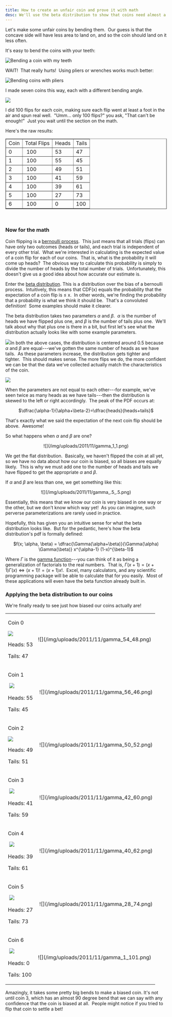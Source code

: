 ```yaml
---
title: How to create an unfair coin and prove it with math
desc: We'll use the beta distribution to show that coins need almost a 90 degree bend in them before they are biased.
---
```


Let's make some unfair coins by bending them.  Our guess is that the concave side will have less area to land on, and so the coin should land on it less often.  

It's easy to bend the coins with your teeth:

![Bending a coin with my teeth](/img/uploads/2011/11/bend_coin_with_tooth.jpg)

WAIT!  That really hurts!  Using pliers or wrenches works much better:


![Bending coins with pliers](/img/uploads/2011/11/IMAG0076.jpg)


I made seven coins this way, each with a different bending angle.

![](/img/uploads/2011/11/coins-all.jpg)

I did 100 flips for each coin, making sure each flip went at least a foot in the air and spun real well.  "Umm... only 100 flips?" you ask, "That can't be enough!"  Just you wait until the section on the math.

Here's the raw results:

<table cellspacing="0" cellpadding=5 border="1" >
<tbody >
<tr >

<td style="text-align: center;" >Coin
</td>

<td >Total Flips
</td>

<td >Heads
</td>

<td >Tails
</td>
</tr>
<tr >

<td >0
</td>

<td > 100
</td>

<td >53
</td>

<td >47
</td>
</tr>
<tr >

<td >1
</td>

<td > 100
</td>

<td >55
</td>

<td >45
</td>
</tr>
<tr >

<td >2
</td>

<td > 100
</td>

<td >49
</td>

<td >51
</td>
</tr>
<tr >

<td >3
</td>

<td > 100
</td>

<td >41
</td>

<td >59
</td>
</tr>
<tr >

<td >4
</td>

<td > 100
</td>

<td >39
</td>

<td >61
</td>
</tr>
<tr >

<td >5
</td>

<td > 100
</td>

<td >27
</td>

<td >73
</td>
</tr>
<tr >

<td >6
</td>

<td > 100
</td>

<td >0
</td>

<td >100
</td>
</tr>
</tbody>
</table>

<br/>

### Now for the math


Coin flipping is a [bernoulli process](http://en.wikipedia.org/wiki/Bernoulli_process).  This just means that all trials (flips) can have only two outcomes (heads or tails), and each trial is independent of every other trial.  What we're interested in calculating is the expected value of a coin flip for each of our coins.  That is, what is the probability it will come up heads?  The obvious way to calculate this probability is simply to divide the number of heads by the total number of trials.  Unfortunately, this doesn't give us a good idea about how accurate our estimate is.

Enter the [beta distribution](http://en.wikipedia.org/wiki/Beta_distribution). This is a distribution over the bias of a bernoulli process.  Intuitively, this means that CDF(x) equals the probability that the expectation of a coin flip is $\le$ x.  In other words, we're finding the probability that a probability is what we think it should be.  That's a convoluted definition!  Some examples should make it clearer.

The beta distribution takes two parameters $\alpha$ and $\beta$.  $\alpha$ is the number of heads we have flipped plus one, and $\beta$ is the number of tails plus one.  We'll talk about why that plus one is there in a bit, but first let's see what the distribution actually looks like with some example parameters.

![](/img/uploads/2011/11/gamma_center.png)In both the above cases, the distribution is centered around 0.5 because $\alpha$ and $\beta$ are equal---we've gotten the same number of heads as we have tails.  As these parameters increase, the distribution gets tighter and tighter.  This should makes sense. The more flips we do, the more confident we can be that the data we've collected actually match the characteristics of the coin.

![](/img/uploads/2011/11/gamma_offset.png)

When the parameters are not equal to each other---for example, we've seen twice as many heads as we have tails---then the distribution is skewed to the left or right accordingly.  The peak of the PDF occurs at:

<center>
$\dfrac{\alpha-1}{\alpha+\beta-2}=\dfrac{heads}{heads+tails}$
</center>

That's exactly what we said the expectation of the next coin flip should be above.  Awesome!

So what happens when $\alpha$ and $\beta$ are one?

<center>
![](/img/uploads/2011/11/gamma_1_1.png)
</center>

We get the flat distribution.  Basically, we haven't flipped the coin at all yet, so we have no data about how our coin is biased, so all biases are equally likely.  This is why we must add one to the number of heads and tails we have flipped to get the appropriate $\alpha$ and $\beta$.

If $\alpha$ and $\beta$ are less than one, we get something like this:

<center>
![](/img/uploads/2011/11/gamma_.5_.5.png)
</center>

Essentially, this means that we know our coin is very biased in one way or the other, but we don't know which way yet!  As you can imagine, such perverse parameterizations are rarely used in practice.

Hopefully, this has given you an intuitive sense for what the beta distribution looks like.  But for the pedantic, here's how the beta distribution's pdf is formally defined:

<center>
$f(x; \alpha, \beta) = \dfrac{\Gamma(\alpha+\beta)}{\Gamma(\alpha) \Gamma(\beta)} x^{\alpha-1} (1-x)^{\beta-1}$
</center>

Where $\Gamma$ is the [gamma function](http://en.wikipedia.org/wiki/Gamma_function)---you can think of it as being a generalization of factorials to the real numbers.  That is, $\Gamma(x+1) = (x+1)\Gamma(x) \Leftrightarrow (x+1)! = (x+1) x!$.  Excel, many calculators, and any scientific programming package will be able to calculate that for you easily.  Most of these applications will even have the beta function already built in.


### Applying the beta distribution to our coins


We're finally ready to see just how biased our coins actually are!

<center>
<table >
<tbody >
<tr >

<td >


Coin 0


![](/img/uploads/2011/11/coin0.jpg)


Heads: 53




Tails: 47



</td>

<td >![](/img/uploads/2011/11/gamma_54_48.png)
</td>
</tr>
<tr >

<td >


Coin 1


 ![](/img/uploads/2011/11/coin1.jpg)


Heads: 55




Tails: 45



</td>

<td > ![](/img/uploads/2011/11/gamma_56_46.png)
</td>
</tr>
<tr >

<td >


Coin 2


![](/img/uploads/2011/11/coin2.jpg)


Heads: 49




Tails: 51



</td>

<td > ![](/img/uploads/2011/11/gamma_50_52.png)
</td>
</tr>
<tr >

<td >


Coin 3


 ![](/img/uploads/2011/11/coin3.jpg)


Heads: 41




Tails: 59



</td>

<td > ![](/img/uploads/2011/11/gamma_42_60.png)
</td>
</tr>
<tr >

<td >


Coin 4


 ![](/img/uploads/2011/11/coin4.jpg)


Heads: 39




Tails: 61



</td>

<td > ![](/img/uploads/2011/11/gamma_40_62.png)
</td>
</tr>
<tr >

<td >


Coin 5


 ![](/img/uploads/2011/11/coin5.jpg)


Heads: 27




Tails: 73



</td>

<td > ![](/img/uploads/2011/11/gamma_28_74.png)
</td>
</tr>
<tr >

<td >


Coin 6


 ![](/img/uploads/2011/11/coin6.jpg)


Heads: 0




Tails: 100



</td>

<td >![](/img/uploads/2011/11/gamma_1_101.png)
</td>
</tr>
</tbody>
</table>
</center>


Amazingly, it takes some pretty big bends to make a biased coin. It's not until coin 3, which has an almost 90 degree bend that we can say with any confidence that the coin is biased at all.  People might notice if you tried to flip that coin to settle a bet!
